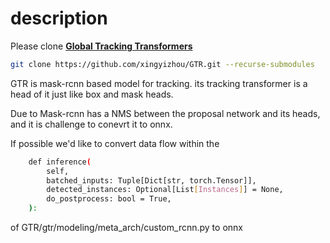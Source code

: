 # description

Please clone [**Global Tracking Transformers**](https://github.com/xingyizhou/GTR#readme)
```bash
git clone https://github.com/xingyizhou/GTR.git --recurse-submodules
```

GTR is mask-rcnn based model for tracking. its tracking transformer is a head of it just like box and mask heads. 


Due to Mask-rcnn has a NMS between the proposal network and its heads, and it is challenge to conevrt it to onnx. 


If possible we'd like to convert data flow within the 
```bash
    def inference(
        self,
        batched_inputs: Tuple[Dict[str, torch.Tensor]],
        detected_instances: Optional[List[Instances]] = None,
        do_postprocess: bool = True,
    ):
```
of GTR/gtr/modeling/meta_arch/custom_rcnn.py to onnx

